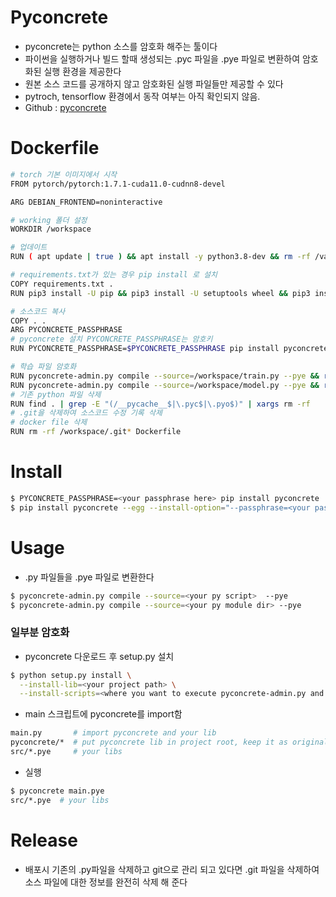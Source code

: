 # Pyconcrete
- pyconcrete는 python 소스를 암호화 해주는 툴이다
- 파이썬을 실행하거나 빌드 할때 생성되는 .pyc 파일을 .pye 파일로 변환하여 암호화된 실행 환경을 제공한다
- 원본 소스 코드를 공개하지 않고 암호화된 실행 파일들만 제공할 수 있다
- pytroch, tensorflow 환경에서 동작 여부는 아직 확인되지 않음.
- Github : [pyconcrete](https://github.com/Falldog/pyconcrete)

# Dockerfile
```bash
# torch 기본 이미지에서 시작
FROM pytorch/pytorch:1.7.1-cuda11.0-cudnn8-devel

ARG DEBIAN_FRONTEND=noninteractive

# working 폴더 설정
WORKDIR /workspace

# 업데이트
RUN ( apt update | true ) && apt install -y python3.8-dev && rm -rf /var/lib/apt/lists/*

# requirements.txt가 있는 경우 pip install 로 설치
COPY requirements.txt .
RUN pip3 install -U pip && pip3 install -U setuptools wheel && pip3 install -r requirements.txt

# 소스코드 복사
COPY . .
ARG PYCONCRETE_PASSPHRASE
# pyconcrete 설치 PYCONCRETE_PASSPHRASE는 암호키
RUN PYCONCRETE_PASSPHRASE=$PYCONCRETE_PASSPHRASE pip install pyconcrete

# 학습 파일 암호화 
RUN pyconcrete-admin.py compile --source=/workspace/train.py --pye && rm -v /workspace/train.py
RUN pyconcrete-admin.py compile --source=/workspace/model.py --pye && rm -v /workspace/model.py
# 기존 python 파일 삭제
RUN find . | grep -E "(/__pycache__$|\.pyc$|\.pyo$)" | xargs rm -rf
# .git을 삭제하여 소스코드 수정 기록 삭제
# docker file 삭제
RUN rm -rf /workspace/.git* Dockerfile
```

# Install
```bash 
$ PYCONCRETE_PASSPHRASE=<your passphrase here> pip install pyconcrete
$ pip install pyconcrete --egg --install-option="--passphrase=<your passphrase>"
```

# Usage
- .py 파일들을 .pye 파일로 변환한다
```bash 
$ pyconcrete-admin.py compile --source=<your py script>  --pye
$ pyconcrete-admin.py compile --source=<your py module dir> --pye
```

### 일부분 암호화
  - pyconcrete 다운로드 후 setup.py 설치
```bash
$ python setup.py install \
  --install-lib=<your project path> \
  --install-scripts=<where you want to execute pyconcrete-admin.py and pyconcrete(exe)>
```
  - main 스크립트에 pyconcrete를 import함
```bash
main.py       # import pyconcrete and your lib
pyconcrete/*  # put pyconcrete lib in project root, keep it as original files
src/*.pye     # your libs
```

- 실행
```bash
$ pyconcrete main.pye
src/*.pye  # your libs
```

# Release
- 배포시 기존의 .py파일을 삭제하고 git으로 관리 되고 있다면 .git 파일을 삭제하여 소스 파일에 대한 정보를 완전히 삭제 해 준다
